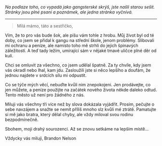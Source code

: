 _Na podlaze toho, co vypadá jako gangsterské skrýš, jste našli starou sešit. Stránky jsou plné psaní a poznámek, ale jedna stránka vyčnívá._

---

> Milá mámo, táto a sestřičko,

Vím, že to pro vás bude šok, ale píšu vám tohle z hrobu. Můj život byl od té doby, co jsem se přidal k gangu na střední škole, jenom problémy. Slibovali mi ochranu a peníze, ale namísto toho mě strhli do jejich špinavých záležitostí. A teď tady ležím, umírající sám v nějaké tmavé uličce plné děr od kulí.

Chci se omluvit za všechno, co jsem udělal špatně. Za ty chvíle, kdy jsem vás okradl nebo lhal, kam jdu. Zasloužili jste si něco lepšího a doufám, že jednou najdete v srdcích sílu mi odpustit.

Co se týče mých věcí, nebuďte kvůli nim znepokojeni. Jen prodávejte, co jen můžete, a peníze použijte na začátek nového života někde daleko odtud. Tento město už není pro žádného z nás.

Miluji vás všechny tři více než by slova dokázala vyjádřit. Prosím, pečujte o sebe navzájem a snažte se nemít příliš mnoho slz kvůli mé ztrátě. Pamatujte si mě jako bratra, který dělal chyby, ale vždy miloval svou rodinu bezpodmínečně.

Sbohem, moji drahý sourozenci. Až se znovu setkáme na lepším místě...

Vždycky vás miluji,
Brandon Nelson
